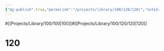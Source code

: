 ```yaml
---
{"dg-publish":true,"permalink":"/projects/library/100/120/120/","noteIcon":"0","created":"2024-01-24T15:24:09.124+09:00","updated":"2024-02-05T10:34:41.505+09:00"}
---
```


#[[Projects/Library/100/100\|100]]#[[Projects/Library/100/120/120\|120]]

# 120

